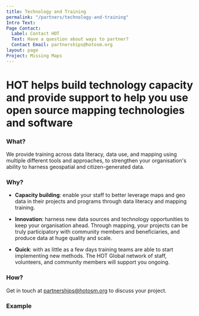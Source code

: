 ```yaml
---
title: Technology and Training
permalink: "/partners/technology-and-training"
Intro Text: 
Page Contact:
  Label: Contact HOT
  Text: Have a question about ways to partner?
  Contact Email: partnerships@hotosm.org
layout: page
Project: Missing Maps
---
```


# HOT helps build technology capacity and provide support to help you use open source mapping technologies and software

### What?

We provide training across data literacy, data use, and mapping using multiple different tools and approaches, to strengthen your organisation's ability to harness geospatial and citizen-generated data.

### Why?

* **Capacity building**: enable your staff to better leverage maps and geo data in their projects and programs through data literacy and mapping training.

* **Innovation**: harness new data sources and technology opportunities to keep your organisation ahead. Through mapping, your projects can be truly participatory with community members and beneficiaries, and produce data at huge quality and scale.

* **Quick**: with as little as a few days training teams are able to start implementing new methods. The HOT Global network of staff, volunteers, and community members will support you ongoing.

### How?

Get in touch at [partnerships@hotosm.org](mailto:partnerships@hotosm.org) to discuss your project.

### Example